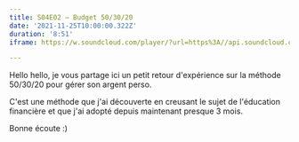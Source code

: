```yaml
---
title: S04E02 — Budget 50/30/20
date: '2021-11-25T10:00:00.322Z'
duration: '8:51'
iframe: https://w.soundcloud.com/player/?url=https%3A//api.soundcloud.com/tracks/1166546593&color=%23ff5500&auto_play=false&hide_related=false&show_comments=true&show_user=true&show_reposts=false&show_teaser=true&visual=true

---
```

Hello hello, je vous partage ici un petit retour d'expérience sur la méthode 50/30/20 pour gérer son argent perso.

C'est une méthode que j'ai découverte en creusant le sujet de l'éducation financière et que j'ai adopté depuis maintenant presque 3 mois.

Bonne écoute :)